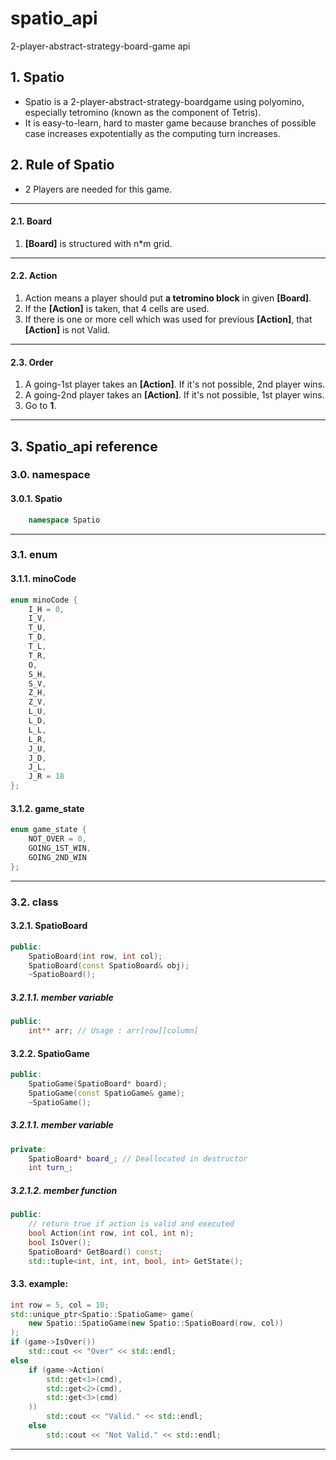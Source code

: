 # spatio_api
2-player-abstract-strategy-board-game api

## 1. Spatio
* Spatio is a  2-player-abstract-strategy-boardgame using polyomino, especially tetromino (known as the component of Tetris).
* It is easy-to-learn, hard to master game because branches of possible case increases expotentially as the computing turn increases.

## 2. Rule of Spatio
* 2 Players are needed for this game.
---
#### 2.1. Board
1. **[Board]** is structured with n*m grid.
---
#### 2.2. Action

1. Action means a player should put **a tetromino block** in given **[Board]**.
2. If the **[Action]** is taken, that 4 cells are used. 
3. If there is one or more cell which was used for previous **[Action]**, that **[Action]** is not Valid.
---
#### 2.3. Order
1.  A going-1st player takes an **[Action]**. If it's not possible, 2nd player wins.
2.  A going-2nd player takes an **[Action]**. If it's not possible, 1st player wins.
3.  Go to **1**.
---
## 3. Spatio_api reference

### 3.0. namespace
#### 3.0.1. Spatio
``` cpp
	namespace Spatio
```
---
### 3.1. enum
#### 3.1.1. minoCode
``` cpp
enum minoCode {
	I_H = 0,
	I_V,
	T_U,
	T_D,
	T_L,
	T_R,
	O,
	S_H,
	S_V,
	Z_H,
	Z_V,
	L_U,
	L_D,
	L_L,
	L_R,
	J_U,
	J_D,
	J_L,
	J_R = 18
};
```
#### 3.1.2. game_state
``` cpp
enum game_state {
	NOT_OVER = 0,
	GOING_1ST_WIN,
	GOING_2ND_WIN
};
```
---
### 3.2. class
#### 3.2.1. SpatioBoard

``` cpp
public:
	SpatioBoard(int row, int col);
	SpatioBoard(const SpatioBoard& obj);
	~SpatioBoard();
```
##### 3.2.1.1. member variable
``` cpp
public:
	int** arr; // Usage : arr[row][column]
```
#### 3.2.2. SpatioGame
``` cpp
public:
	SpatioGame(SpatioBoard* board);
	SpatioGame(const SpatioGame& game);
	~SpatioGame();
```
##### 3.2.1.1. member variable
``` cpp
private:
	SpatioBoard* board_; // Deallocated in destructor
	int turn_;
```
##### 3.2.1.2. member function
``` cpp
public:
	// return true if action is valid and executed
	bool Action(int row, int col, int n);
	bool IsOver();
	SpatioBoard* GetBoard() const;
	std::tuple<int, int, int, bool, int> GetState();
```
#### 3.3. example:
``` cpp
int row = 5, col = 10;
std::unique_ptr<Spatio::SpatioGame> game(
	new Spatio::SpatioGame(new Spatio::SpatioBoard(row, col))
);
if (game->IsOver())
	std::cout << "Over" << std::endl;
else
	if (game->Action(
		std::get<1>(cmd),
		std::get<2>(cmd),
		std::get<3>(cmd)
	))
		std::cout << "Valid." << std::endl;
	else
		std::cout << "Not Valid." << std::endl;
```
---
